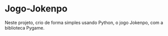 # Jogo-Jokenpo
Neste projeto, crio de forma simples usando Python, o jogo Jokenpo, com a biblioteca Pygame.
